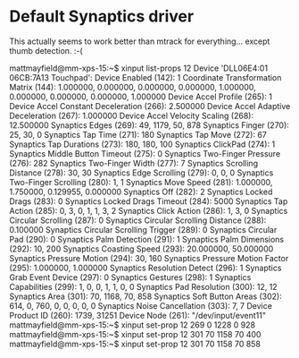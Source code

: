 # Default Synaptics driver

This actually seems to work better than mtrack for everything... except thumb detection. :-(

mattmayfield@mm-xps-15:~$ xinput list-props 12
Device 'DLL06E4:01 06CB:7A13 Touchpad':
	Device Enabled (142):	1
	Coordinate Transformation Matrix (144):	1.000000, 0.000000, 0.000000, 0.000000, 1.000000, 0.000000, 0.000000, 0.000000, 1.000000
	Device Accel Profile (265):	1
	Device Accel Constant Deceleration (266):	2.500000
	Device Accel Adaptive Deceleration (267):	1.000000
	Device Accel Velocity Scaling (268):	12.500000
	Synaptics Edges (269):	49, 1179, 50, 878
	Synaptics Finger (270):	25, 30, 0
	Synaptics Tap Time (271):	180
	Synaptics Tap Move (272):	67
	Synaptics Tap Durations (273):	180, 180, 100
	Synaptics ClickPad (274):	1
	Synaptics Middle Button Timeout (275):	0
	Synaptics Two-Finger Pressure (276):	282
	Synaptics Two-Finger Width (277):	7
	Synaptics Scrolling Distance (278):	30, 30
	Synaptics Edge Scrolling (279):	0, 0, 0
	Synaptics Two-Finger Scrolling (280):	1, 1
	Synaptics Move Speed (281):	1.000000, 1.750000, 0.129955, 0.000000
	Synaptics Off (282):	2
	Synaptics Locked Drags (283):	0
	Synaptics Locked Drags Timeout (284):	5000
	Synaptics Tap Action (285):	0, 3, 0, 1, 1, 3, 2
	Synaptics Click Action (286):	1, 3, 0
	Synaptics Circular Scrolling (287):	0
	Synaptics Circular Scrolling Distance (288):	0.100000
	Synaptics Circular Scrolling Trigger (289):	0
	Synaptics Circular Pad (290):	0
	Synaptics Palm Detection (291):	1
	Synaptics Palm Dimensions (292):	10, 200
	Synaptics Coasting Speed (293):	20.000000, 50.000000
	Synaptics Pressure Motion (294):	30, 160
	Synaptics Pressure Motion Factor (295):	1.000000, 1.000000
	Synaptics Resolution Detect (296):	1
	Synaptics Grab Event Device (297):	0
	Synaptics Gestures (298):	1
	Synaptics Capabilities (299):	1, 0, 0, 1, 1, 0, 0
	Synaptics Pad Resolution (300):	12, 12
	Synaptics Area (301):	70, 1168, 70, 858
	Synaptics Soft Button Areas (302):	614, 0, 760, 0, 0, 0, 0, 0
	Synaptics Noise Cancellation (303):	7, 7
	Device Product ID (260):	1739, 31251
	Device Node (261):	"/dev/input/event11"
mattmayfield@mm-xps-15:~$ xinput set-prop 12 269 0 1228 0 928
mattmayfield@mm-xps-15:~$ xinput set-prop 12 301 70 1158 70 400
mattmayfield@mm-xps-15:~$ xinput set-prop 12 301 70 1158 70 858
